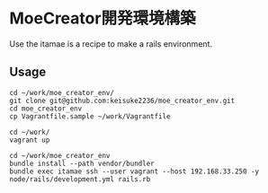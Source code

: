 # MoeCreator開発環境構築

Use the itamae is a recipe to make a rails environment.

## Usage

```
cd ~/work/moe_creator_env/
git clone git@github.com:keisuke2236/moe_creator_env.git
cd moe_creator_env
cp Vagrantfile.sample ~/work/Vagrantfile

cd ~/work/
vagrant up

cd ~/work/moe_creator_env
bundle install --path vendor/bundler
bundle exec itamae ssh --user vagrant --host 192.168.33.250 -y node/rails/development.yml rails.rb
```
